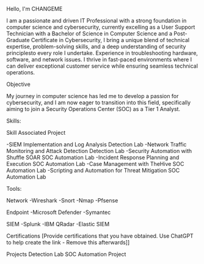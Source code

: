 Hello, I'm CHANGEME

I am a passionate and driven IT Professional with a strong foundation in computer science and cybersecurity, currently excelling as a User Support Technician with a Bachelor of Science in Computer Science and a 
Post-Graduate Certificate in Cybersecurity, I bring a unique blend of technical expertise, problem-solving skills, and a deep understanding of security principlesto every role I undertake. Experience in troubleshooting
hardware, software, and network issues.
I thrive in fast-paced environments where I can deliver exceptional customer service while ensuring seamless technical operations.

Objective

My journey in computer science has led me to develop a passion for cybersecurity, and I am now eager to transition into this field, specifically aiming to join a Security Operations Center (SOC) as a Tier 1 Analyst.

Skills:

Skill	Associated Project

-SIEM Implementation and Log Analysis	Detection Lab
-Network Traffic Monitoring and Attack Detection	Detection Lab
-Security Automation with Shuffle SOAR	SOC Automation Lab
-Incident Response Planning and Execution	SOC Automation Lab
-Case Management with TheHive	SOC Automation Lab
-Scripting and Automation for Threat Mitigation	SOC Automation Lab

Tools:

Network
  -Wireshark
  -Snort
  -Nmap
  -Pfsense
  
Endpoint
 -Microsoft Defender
 -Symantec
 
SIEM
  -Splunk
  -IBM QRadar
  -Elastic SIEM
  
Certifications
[Provide certifications that you have obtained. Use ChatGPT to help create the link - Remove this afterwards]]

    
Projects
Detection Lab
SOC Automation Project
